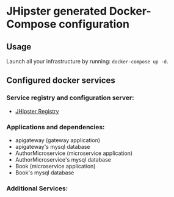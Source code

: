 # JHipster generated Docker-Compose configuration

## Usage

Launch all your infrastructure by running: `docker-compose up -d`.

## Configured docker services

### Service registry and configuration server:
- [JHipster Registry](http://localhost:8761)

### Applications and dependencies:
- apigateway (gateway application)
- apigateway's mysql database
- AuthorMicroservice (microservice application)
- AuthorMicroservice's mysql database
- Book (microservice application)
- Book's mysql database

### Additional Services:


